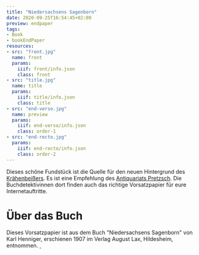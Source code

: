 ```yaml
---
title: "Niedersachsens Sagenborn"
date: 2020-09-25T16:54:45+02:00
preview: endpaper
tags:
- Book
- bookEndPaper
resources:
- src: "front.jpg"
  name: front
  params:
    iiif: front/info.json
    class: front
- src: "title.jpg"
  name: title
  params:
    iiif: title/info.json
    class: title
- src: "end-verso.jpg"
  name: preview
  params:
    iiif: end-verso/info.json
    class: order-1
- src: "end-recto.jpg"
  params:
    iiif: end-recto/info.json
    class: order-2
---
```

Dieses schöne Fundstück ist die Quelle für den neuen Hintergrund des [Krähenbeißers](https://krähenbeisser.de). Es ist eine Empfehlung des [Antiquariats Pretzsch](https://antiquariat-pretzsch.de/). Die Buchdetektivinnen dort finden auch das richtige Vorsatzpapier für eure Internetauftritte.

<!--more-->
# Über das Buch

Dieses Vorsatzpapier ist aus dem Buch "Niedersachsens Sagenborn" von Karl Henniger, erschienen 1907 im Verlag August Lax, Hildesheim, entnommen. <a class="worldcat" href="http://www.worldcat.org/oclc/903072932">&nbsp;</a>
